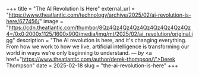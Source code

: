 +++
title = "The AI Revolution Is Here"
external_url = "https://www.theatlantic.com/technology/archive/2025/02/ai-revolution-is-here/677456/"
image = "https://cdn.theatlantic.com/thumbor/8Qz4Qz4Qz4Qz4Qz4Qz4Qz4Qz4Qz4=/0x0:2000x1125/1600x900/media/img/mt/2025/02/ai_revolution/original.jpg"
description = "The AI revolution is here, and it's changing everything. From how we work to how we live, artificial intelligence is transforming our world in ways we're only beginning to understand. — <em>by</em> <a href=\"https://www.theatlantic.com/author/derek-thompson/\">Derek Thompson</a>"
date = 2025-02-18
slug = "the-ai-revolution-is-here"
+++ 